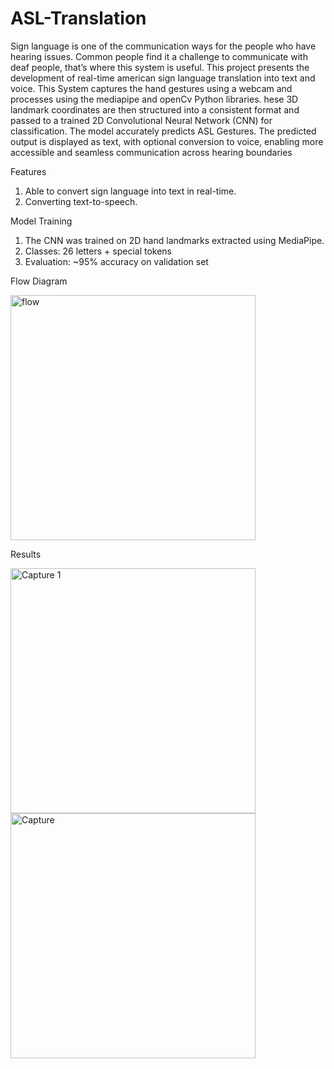 # ASL-Translation
Sign language is one of the communication ways for the people who have hearing issues. Common people find it a challenge to communicate with deaf people, that’s where this system is useful. This project presents the development of real-time american sign language translation into text and voice. This System captures the hand gestures using a webcam  and processes using the mediapipe and openCv Python libraries. hese 3D landmark coordinates are then structured into a consistent format and passed to a trained 2D Convolutional Neural Network (CNN) for classification. The model accurately predicts ASL Gestures. The predicted output is displayed as text, with optional conversion to voice, enabling more accessible and seamless communication across hearing boundaries

Features
1. Able to convert sign language into text in real-time.
2. Converting text-to-speech.

Model Training
1. The CNN was trained on 2D hand landmarks extracted using MediaPipe.
2. Classes: 26 letters + special tokens
3. Evaluation: ~95% accuracy on validation set

Flow Diagram

<img width="392" alt="flow" src="https://github.com/user-attachments/assets/6e9af1bb-07de-47ff-8efd-823a81b4d875" />


Results



<img width="392" alt="Capture 1" src="https://github.com/user-attachments/assets/b40c507e-85d7-45ed-b32a-7d7e251129ec" />

<img width="392" alt="Capture" src="https://github.com/user-attachments/assets/f8e5a21f-7365-4d38-8163-fe427187dc2b" />




